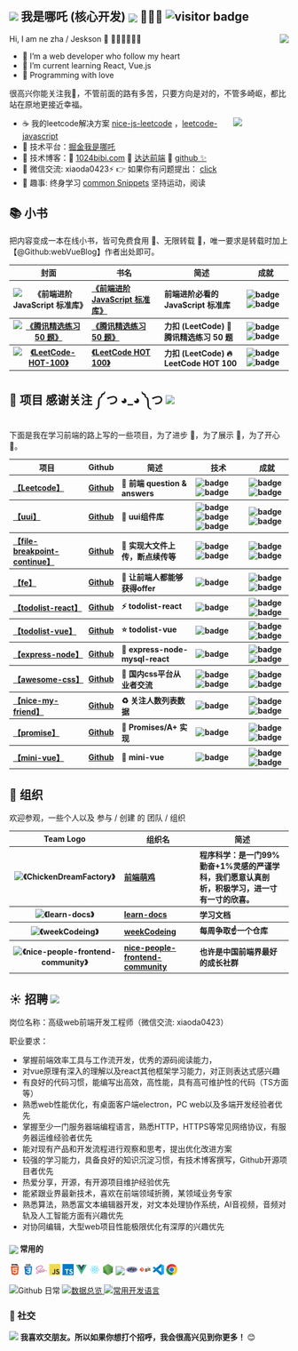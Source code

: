 ## <img src="https://camo.githubusercontent.com/8653492b3ab0c46cc580ad293f0555880ecf8ac82f0a761f17af1335e85e4de6/68747470733a2f2f71706c7573706963747572652e6f73732d636e2d6265696a696e672e616c6979756e63732e636f6d2f364c6a6a51412f48692e676966" height="20"> 我是哪吒 (核心开发) <img align='center' src='https://github.com/mayankchaudhary26/Cool-Readme-ideas/blob/master/data/octocat/daftpunktocat-guy.gif' width='30'> 🎉🎉🎉 <img src="https://visitor-badge.glitch.me/badge?page_id=webVueBlog" alt="visitor badge" />

<img align='right' src="https://count.getloli.com/get/@webVueBlog?theme=moebooru">

Hi, I am ne zha / Jeskson 👻 🚕🚖🚗🚚🚛🚜

- 🍰 I’m a web developer who follow my heart
- 🌈 I’m current learning React, Vue.js
- 🌸 Programming with love

很高兴你能关注我👋，不管前面的路有多苦，只要方向是对的，不管多崎岖，都比站在原地更接近幸福。

<img align="right" width="100" src="https://cdn.jsdelivr.net/gh/YunYouJun/yun/images/yun-alpha-compressed.png">

- ☕️ 我的leetcode解决方案 [nice-js-leetcode](https://github.com/nice-people-frontend-community/nice-js-leetcode) ，[leetcode-javascript](https://github.com/webVueBlog/leetcode-javascript)
- 🔭 技术平台：<a href="https://juejin.cn/user/1451011081249175" target="_blank">掘金我是哪吒</a> 
- 🏡 技术博客：🌱 <a href="https://www.1024bibi.com" target="_blank">1024bibi.com</a> 🌱 <a href="http://www.dadaqianduan.cn/#/" target="_blank">达达前端</a> 🌱 <a href="https://github.com/webVueBlog/vueblog" target="_blank">github ✨</a>
- 💬 微信交流: xiaoda0423⚡ 👉 如果你有问题提出： [click](https://github.com/webVueBlog/interview-answe/issues)
- 🤔 趣事: 终身学习 [common Snippets](https://gist.github.com/webVueBlog) 坚持运动，阅读

<h2>📚 小书</h2>
<p> 把内容变成一本在线小书，皆可免费食用 🍝、无限转载 📣，唯一要求是转载时加上【@Github:webVueBlog】作者出处即可。</p>
<table>
  <thead align="center">
    <tr>
      <th>封面</th>
      <th>书名</th>
      <th>简述</th>
      <th>成就</th>
    </tr>
  </thead>
  <tbody align="left">
    <tr>
      <th align="center">
        <img width="80" src="https://user-images.githubusercontent.com/59645426/187019807-7785b3c9-9931-4bca-a28f-5e508a4c9839.jpg" alt="《前端进阶 JavaScript 标准库》">
      </th>
      <th>
        <a href="https://github.com/webVueBlog/JavaScript-standard-library" target="_blank">《前端进阶 JavaScript 标准库》</a>
      </th>
      <th>前端进阶必看的JavaScript 标准库</th>
      <th>
        <img src="https://img.shields.io/github/stars/webVueBlog/JavaScript-standard-library?style=flat-square" alt="badge">
        <img src="https://img.shields.io/github/forks/webVueBlog/JavaScript-standard-library?style=flat-square" alt="badge">
      </th>
    </tr>
    <tr>
      <th align="center">
        <a href="https://webvueblog.github.io/Tencent-50-Leetcode/" target="_blank">
          <img width="80" src="https://user-images.githubusercontent.com/59645426/187235097-87ecc3d9-1bfa-4e7c-8c0c-7b262659aec9.jpg" alt="《腾讯精选练习 50 题》">
        </a>
      </th>
      <th>
        <a href="https://github.com/webVueBlog/Tencent-50-Leetcode" target="_blank">《腾讯精选练习 50 题》</a>
      </th>
      <th>力扣 (LeetCode) 🐧 腾讯精选练习 50 题</th>
      <th>
        <img src="https://img.shields.io/github/stars/webVueBlog/Tencent-50-Leetcode?style=flat-square" alt="badge">
        <img src="https://img.shields.io/github/forks/webVueBlog/Tencent-50-Leetcode?style=flat-square" alt="badge">
      </th>
    </tr>
    <tr>
      <th align="center">
        <a href="https://webvueblog.github.io/LeetCode-HOT-100/" target="_blank">
          <img width="80" src="https://user-images.githubusercontent.com/59645426/187740664-cdba7b48-cfcd-42fd-9445-fc4bf2c8757b.png" alt="《LeetCode-HOT-100》">
        </a>
      </th>
      <th>
        <a href="https://github.com/webVueBlog/LeetCode-HOT-100" target="_blank">《LeetCode HOT 100》</a>
      </th>
      <th>力扣 (LeetCode) 🔥LeetCode HOT 100</th>
      <th>
        <img src="https://img.shields.io/github/stars/webVueBlog/LeetCode-HOT-100?style=flat-square" alt="badge">
        <img src="https://img.shields.io/github/forks/webVueBlog/LeetCode-HOT-100?style=flat-square" alt="badge">
      </th>
    </tr>
  </tbody>
</table>

<h2>🤡 项目 感谢关注  ༼ つ ◕_◕ ༽つ <img src="https://emojis.slackmojis.com/emojis/images/1588315024/8823/hyperkitty.gif?1588315024" width="30" /> </h2>
<p>下面是我在学习前端的路上写的一些项目，为了进步 🧐，为了展示 🍌，为了开心 🤪。</p>
<table>
  <thead align="center">
    <tr>
      <th>项目</th>
      <th>Github</th>
      <th>简述</th>
      <th>技术</th>
      <th>成就</th>
    </tr>
  </thead>
  <tbody align="left">
    <tr>
      <th>
        <a href="https://webvueblog.github.io/Leetcode/#/Blog/BlogList" target="_blank">
        【Leetcode】</a>
      </th>
      <th>
        <a href="https://github.com/webVueBlog/Leetcode" target="_blank">Github</a>
      </th>
      <th>🎲 前端 question & answers</th>
      <th>
        <img src="https://img.shields.io/badge/Vue.js-35495E?style=flat-square&amp;logo=vue.js&amp;logoColor=4FC08" alt="badge">
        <img src="https://img.shields.io/badge/Sass-CC6699?style=flat-square&amp;logo=sass&amp;logoColor=white" alt="badge">
      </th>
      <th>
        <img src="https://img.shields.io/github/stars/webVueBlog/Leetcode?style=flat-square" alt="badge">
        <img src="https://img.shields.io/github/forks/webVueBlog/Leetcode?style=flat-square" alt="badge">
      </th>
    </tr>
    <tr>
      <th>
        <a href="https://webvueblog.github.io/uui/" target="_blank">
        【uui】</a>
      </th>
      <th>
        <a href="https://github.com/webVueBlog/uui" target="_blank">Github</a>
      </th>
      <th>🖖 uui组件库</th>
      <th>
        <img src="https://img.shields.io/badge/Vue.js-35495E?style=flat-square&amp;logo=vue.js&amp;logoColor=4FC08" alt="badge">
        <img src="https://img.shields.io/badge/TypeScript-007ACC?style=flat-square&amp;logo=typescript&amp;logoColor=white" alt="badge">
        <img src="https://img.shields.io/badge/Sass-CC6699?style=flat-square&amp;logo=sass&amp;logoColor=white" alt="badge">
      </th>
      <th>
        <img src="https://img.shields.io/github/stars/webVueBlog/uui?style=flat-square" alt="badge">
        <img src="https://img.shields.io/github/forks/webVueBlog/uui?style=flat-square" alt="badge">
      </th>
    </tr>
    <tr>
      <th>
        <a href="https://github.com/webVueBlog/file-breakpoint-continue" target="_blank">
        【file-breakpoint-continue】</a>
      </th>
      <th>
        <a href="https://github.com/webVueBlog/file-breakpoint-continue" target="_blank">Github</a>
      </th>
      <th>🐬 实现大文件上传，断点续传等</th>
      <th>
        <img src="https://img.shields.io/badge/Vue.js-35495E?style=flat-square&amp;logo=vue.js&amp;logoColor=4FC08" alt="badge">
        <img src="https://img.shields.io/badge/Node.js-43853D?style=flat-square&amp;logo=node.js&amp;logoColor=white" alt="badge">
      </th>
      <th>
        <img src="https://img.shields.io/github/stars/webVueBlog/file-breakpoint-continue?style=flat-square" alt="badge">
        <img src="https://img.shields.io/github/forks/webVueBlog/file-breakpoint-continue?style=flat-square" alt="badge">
      </th>
    </tr>
    <tr>
      <th>
        <a href="https://github.com/webVueBlog/fe" target="_blank">
        【fe】</a>
      </th>
      <th>
        <a href="https://github.com/webVueBlog/fe" target="_blank">Github</a>
      </th>
      <th>🚀 让前端人都能够获得offer</th>
      <th>
        <img src="https://img.shields.io/badge/JavaScript-F7DF1E?style=flat-square&amp;logo=javascript&amp;logoColor=black" alt="badge">
      </th>
      <th>
        <img src="https://img.shields.io/github/stars/webVueBlog/fe?style=flat-square" alt="badge">
        <img src="https://img.shields.io/github/forks/webVueBlog/fe?style=flat-square" alt="badge">
      </th>
    </tr>
    <tr>
      <th>
        <a href="https://webvueblog.github.io/todolist-react/" target="_blank">
        【todolist-react】</a>
      </th>
      <th>
        <a href="https://github.com/webVueBlog/todolist-react" target="_blank">Github</a>
      </th>
      <th>⚡ todolist-react</th>
      <th>
        <img src="https://img.shields.io/badge/React-20232A?style=flat-square&amp;logo=react&amp;logoColor=61DAFB" alt="badge">
      </th>
      <th>
        <img src="https://img.shields.io/github/stars/webVueBlog/todolist-react?style=flat-square" alt="badge">
        <img src="https://img.shields.io/github/forks/webVueBlog/todolist-react?style=flat-square" alt="badge">
      </th>
    </tr>
    <tr>
      <th>
        <a href="https://webvueblog.github.io/todolist-vue/" target="_blank">
        【todolist-vue】</a>
      </th>
      <th>
        <a href="https://github.com/webVueBlog/todolist-vue" target="_blank">Github</a>
      </th>
      <th>⭐ todolist-vue</th>
      <th>
        <img src="https://img.shields.io/badge/Vue.js-35495E?style=flat-square&amp;logo=vue.js&amp;logoColor=4FC08" alt="badge">
      </th>
      <th>
        <img src="https://img.shields.io/github/stars/webVueBlog/todolist-vue?style=flat-square" alt="badge">
        <img src="https://img.shields.io/github/forks/webVueBlog/todolist-vue?style=flat-square" alt="badge">
      </th>
    </tr>
    <tr>
      <th>
        <a href="https://webvueblog.github.io/express-node/" target="_blank">
        【express-node】</a>
      </th>
      <th>
        <a href="https://github.com/webVueBlog/express-node" target="_blank">Github</a>
      </th>
      <th>🌙 express-node-mysql-react</th>
      <th>
        <img src="https://img.shields.io/badge/Node.js-43853D?style=flat-square&amp;logo=node.js&amp;logoColor=white" alt="badge">
      </th>
      <th>
        <img src="https://img.shields.io/github/stars/webVueBlog/express-node?style=flat-square" alt="badge">
        <img src="https://img.shields.io/github/forks/webVueBlog/express-node?style=flat-square" alt="badge">
      </th>
    </tr>
    <tr>
      <th>
        <a href="https://webvueblog.github.io/awesome-css/" target="_blank">
        【awesome-css】</a>
      </th>
      <th>
        <a href="https://github.com/webVueBlog/awesome-css" target="_blank">Github</a>
      </th>
      <th>🍉 国内css平台从业者交流</th>
      <th>
        <img src="https://img.shields.io/badge/JavaScript-F7DF1E?style=flat-square&amp;logo=javascript&amp;logoColor=black" alt="badge">
        <img src="https://img.shields.io/badge/Sass-CC6699?style=flat-square&amp;logo=sass&amp;logoColor=white" alt="badge">
      </th>
      <th>
        <img src="https://img.shields.io/github/stars/webVueBlog/awesome-css?style=flat-square" alt="badge">
        <img src="https://img.shields.io/github/forks/webVueBlog/awesome-css?style=flat-square" alt="badge">
      </th>
    </tr>
    <tr>
      <th>
        <a href="https://webvueblog.github.io/nice-my-friend/" target="_blank">
        【nice-my-friend】</a>
      </th>
      <th>
        <a href="https://github.com/webVueBlog/nice-my-friend" target="_blank">Github</a>
      </th>
      <th>♻️ 关注人数列表数据</th>
      <th>
        <img src="https://img.shields.io/badge/JavaScript-F7DF1E?style=flat-square&amp;logo=javascript&amp;logoColor=black" alt="badge">
      </th>
      <th>
        <img src="https://img.shields.io/github/stars/webVueBlog/nice-my-friend?style=flat-square" alt="badge">
        <img src="https://img.shields.io/github/forks/webVueBlog/nice-my-friend?style=flat-square" alt="badge">
      </th>
    </tr>
    <tr>
      <th>
        <a href="https://github.com/webVueBlog/promise" target="_blank">
        【promise】</a>
      </th>
      <th>
        <a href="https://github.com/webVueBlog/promise" target="_blank">Github</a>
      </th>
      <th>🐧 Promises/A+ 实现</th>
      <th>
        <img src="https://img.shields.io/badge/JavaScript-F7DF1E?style=flat-square&amp;logo=javascript&amp;logoColor=black" alt="badge">
      </th>
      <th>
        <img src="https://img.shields.io/github/stars/webVueBlog/promise?style=flat-square" alt="badge">
        <img src="https://img.shields.io/github/forks/webVueBlog/promise?style=flat-square" alt="badge">
      </th>
    </tr>
    <tr>
      <th>
        <a href="https://github.com/webVueBlog/mini-vue" target="_blank">
        【mini-vue】</a>
      </th>
      <th>
        <a href="https://github.com/webVueBlog/mini-vue" target="_blank">Github</a>
      </th>
      <th>🖖 mini-vue</th>
      <th>
        <img src="https://img.shields.io/badge/Vue.js-35495E?style=flat-square&amp;logo=vue.js&amp;logoColor=4FC08" alt="badge">
      </th>
      <th>
        <img src="https://img.shields.io/github/stars/webVueBlog/mini-vue?style=flat-square" alt="badge">
        <img src="https://img.shields.io/github/forks/webVueBlog/mini-vue?style=flat-square" alt="badge">
      </th>
    </tr>
  </tbody>
</table>

<h2>🐳 组织</h2>
<p>欢迎参观，一些个人以及 参与 / 创建 的 团队 / 组织</p>
<table>
  <thead align="center">
    <tr>
      <th>Team Logo</th>
      <th>组织名</th>
      <th>简述</th>
    </tr>
  </thead>
  <tbody align="left">
    <tr>
      <th align="center">
        <img width="80" src="https://avatars.githubusercontent.com/u/108849185?s=200&v=4" alt="《ChickenDreamFactory》">
      </th>
      <th>
        <a href="https://github.com/ChickenDreamFactory" target="_blank">前端萌鸡</a>
      </th>
      <th>程序科学：是一门99%勤奋+1%灵感的严谨学科，我们愿意认真剖析，积极学习，进一寸有一寸的欣喜。</th>
    </tr>
    <tr>
      <th align="center">
        <img width="80" src="https://avatars.githubusercontent.com/u/97204182?s=200&v=4" alt="《learn-docs》">
      </th>
      <th>
        <a href="https://github.com/learn-docs" target="_blank">learn-docs</a>
      </th>
      <th>学习文档</th>
    </tr>
    <tr>
      <th align="center">
        <img width="80" src="https://avatars.githubusercontent.com/u/100006750?s=200&v=4" alt="《weekCodeing》">
      </th>
      <th>
        <a href="https://github.com/weekCodeing" target="_blank">weekCodeing</a>
      </th>
      <th>每周争取☝️一个仓库</th>
    </tr>
    <tr>
      <th align="center">
        <img width="80" src="https://avatars.githubusercontent.com/u/105715499?s=200&v=4" alt="《nice-people-frontend-community》">
      </th>
      <th>
        <a href="https://github.com/nice-people-frontend-community" target="_blank">nice-people-frontend-community</a>
      </th>
      <th>也许是中国前端界最好的成长社群</th>
    </tr>
  </tbody>
</table>

## ☀️ 招聘 <img src="https://emojis.slackmojis.com/emojis/images/1621024394/39092/cat-roll.gif?1621024394" width="28" />

岗位名称：高级web前端开发工程师（微信交流: xiaoda0423）

职业要求：

- 掌握前端效率工具与工作流开发，优秀的源码阅读能力，
- 对vue原理有深入的理解以及react其他框架学习能力，对正则表达式感兴趣
- 有良好的代码习惯，能编写出高效，高性能，具有高可维护性的代码（TS方面等）
- 熟悉web性能优化，有桌面客户端electron，PC web以及多端开发经验者优先
- 掌握至少一门服务器端编程语言，熟悉HTTP，HTTPS等常见网络协议，有服务器运维经验者优先
- 能对现有产品和开发流程进行观察和思考，提出优化改进方案
- 较强的学习能力，具备良好的知识沉淀习惯，有技术博客撰写，Github开源项目者优先
- 热爱分享，开源，有开源项目维护经验优先
- 能紧跟业界最新技术，喜欢在前端领域折腾，某领域业务专家
- 熟悉算法，熟悉富文本编辑器开发，对文本处理协作系统，AI音视频，音频对轨及人工智能方面有兴趣优先
- 对协同编辑，大型web项目性能极限优化有深厚的兴趣优先

#### <img align='center' src='https://github.com/mayankchaudhary26/Cool-Readme-ideas/blob/master/data/chill%20scene.gif' width='50'> 常用的 

<code><img height="20" src="https://raw.githubusercontent.com/github/explore/80688e429a7d4ef2fca1e82350fe8e3517d3494d/topics/html/html.png"></code>
<code><img height="20" src="https://raw.githubusercontent.com/github/explore/80688e429a7d4ef2fca1e82350fe8e3517d3494d/topics/css/css.png"></code>
<code><img height="20" src="https://raw.githubusercontent.com/github/explore/80688e429a7d4ef2fca1e82350fe8e3517d3494d/topics/sass/sass.png"></code>
<code><img height="20" src="https://raw.githubusercontent.com/github/explore/80688e429a7d4ef2fca1e82350fe8e3517d3494d/topics/javascript/javascript.png"></code>
<code><img height="20" src="https://raw.githubusercontent.com/github/explore/80688e429a7d4ef2fca1e82350fe8e3517d3494d/topics/typescript/typescript.png"></code>
<code><img height="20" src="https://raw.githubusercontent.com/github/explore/80688e429a7d4ef2fca1e82350fe8e3517d3494d/topics/vue/vue.png"></code>
<code><img height="20" src="https://raw.githubusercontent.com/github/explore/80688e429a7d4ef2fca1e82350fe8e3517d3494d/topics/react/react.png"></code>
<code><img height="20" src="https://raw.githubusercontent.com/github/explore/80688e429a7d4ef2fca1e82350fe8e3517d3494d/topics/nodejs/nodejs.png"></code>
<code><img height="20" src="https://camo.githubusercontent.com/61e102d7c605ff91efedb9d7e47c1c4a07cef59d3e1da202fd74f4772122ca4e/68747470733a2f2f766974656a732e6465762f6c6f676f2e737667"></code>
<code><img height="20" src="https://raw.githubusercontent.com/github/explore/80688e429a7d4ef2fca1e82350fe8e3517d3494d/topics/php/php.png"></code>
<code><img height="20" src="https://raw.githubusercontent.com/github/explore/80688e429a7d4ef2fca1e82350fe8e3517d3494d/topics/git/git.png"></code>
<code><img height="20" src="https://raw.githubusercontent.com/github/explore/80688e429a7d4ef2fca1e82350fe8e3517d3494d/topics/visual-studio-code/visual-studio-code.png"></code>
<code><img height="20" src="https://raw.githubusercontent.com/github/explore/80688e429a7d4ef2fca1e82350fe8e3517d3494d/topics/chrome/chrome.png"></code>

<img alt="Github 日常" src="https://denvercoder1-activity-graph.herokuapp.com/graph/?username=webVueBlog&bg_color=1F222E&color=F8D866&line=F85D7F&point=FFFFFF&hide_border=true"  />

<a href="https://github.com/webVueBlog" target="_blank">
  <img alt="数据总览" src="https://denvercoder1-github-readme-stats.vercel.app/api/?username=webVueBlog&show_icons=true&count_private=true&theme=react&hide_border=true&bg_color=1F222E&title_color=F85D7F&icon_color=F8D866" height="192px" />
</a>
<a href="https://github.com/webVueBlog" target="_blank">
  <img alt="常用开发语言" src="https://github-readme-stats.vercel.app/api/top-langs/?username=webVueBlog&langs_count=8&layout=compact&theme=react&hide_border=true&bg_color=1F222E&title_color=F85D7F&icon_color=F8D866&hide=Jupyter%20Notebook" height="192px" />
</a>
<br>

### 🙌 社交

<img src="https://media.giphy.com/media/LnQjpWaON8nhr21vNW/giphy.gif" width="60"> <b>我喜欢交朋友。所以如果你想打个招呼，我会很高兴见到你更多！ </b> 😊</em>
